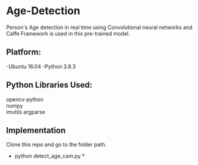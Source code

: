 # Age-Detection

Person's Age detection in real time using Convolutional neural networks and Caffe Framework is used in this pre-trained model.

## Platform:
-Ubuntu 16.04
-Python 3.8.3

## Python Libraries Used:
opencv-python\
numpy\
imutils 
argparse

## Implementation

Clone this repo and go to the folder path.

* python detect_age_cam.py *

